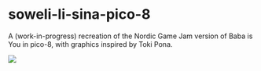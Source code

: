 # soweli-li-sina-pico-8
A (work-in-progress) recreation of the Nordic Game Jam version of Baba is You in pico-8, with graphics inspired by Toki Pona.


![](https://cdn.discordapp.com/attachments/769994761653714987/796530237339992104/unknown.png)
